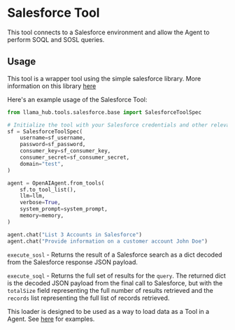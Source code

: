# Salesforce Tool

This tool connects to a Salesforce environment and allow the Agent to perform SOQL and SOSL queries.

## Usage

This tool is a wrapper tool using the simple salesforce library. More information on this library [here](https://simple-salesforce.readthedocs.io/)

Here's an example usage of the Salesforce Tool:

```python
from llama_hub.tools.salesforce.base import SalesforceToolSpec

# Initialize the tool with your Salesforce credentials and other relevant details
sf = SalesforceToolSpec(
    username=sf_username,
    password=sf_password,
    consumer_key=sf_consumer_key,
    consumer_secret=sf_consumer_secret,
    domain="test",
)

agent = OpenAIAgent.from_tools(
    sf.to_tool_list(),
    llm=llm,
    verbose=True,
    system_prompt=system_prompt,
    memory=memory,
)

agent.chat("List 3 Accounts in Salesforce")
agent.chat("Provide information on a customer account John Doe")
```

`execute_sosl` - Returns the result of a Salesforce search as a dict decoded from the Salesforce response JSON payload.

`execute_soql` - Returns the full set of results for the `query`. The returned dict is the decoded JSON payload from the final call to Salesforce, but with the `totalSize` field representing the full number of results retrieved and the `records` list representing the full list of records retrieved.

This loader is designed to be used as a way to load data as a Tool in a Agent. See [here](https://github.com/emptycrown/llama-hub/tree/main) for examples.
